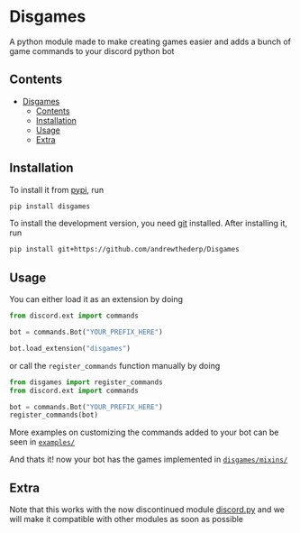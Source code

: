 # Disgames

A python module made to make creating games easier and adds a bunch of game commands to your discord python bot

## Contents

- [Disgames](#disgames)
  - [Contents](#contents)
  - [Installation](#installation)
  - [Usage](#usage)
  - [Extra](#extra)

## Installation

To install it from [pypi](https://pypi.org/project/disgames), run

```sh
pip install disgames
```

To install the development version, you need [git](https://git-scm.com/downloads) installed. After installing it, run

```sh
pip install git+https://github.com/andrewthederp/Disgames
```

## Usage

You can either load it as an extension by doing

```py
from discord.ext import commands

bot = commands.Bot("YOUR_PREFIX_HERE")

bot.load_extension("disgames")
```

or call the `register_commands` function manually by doing

```py
from disgames import register_commands
from discord.ext import commands

bot = commands.Bot("YOUR_PREFIX_HERE")
register_commands(bot)
```

More examples on customizing the commands added to your bot can be seen in [`examples/`](./examples/)

And thats it! now your bot has the games implemented in [`disgames/mixins/`](./disgames/mixins/)

##  Extra

Note that this works with the now discontinued module [discord.py](https://pypi.org/project/discord.py) and we
will make it compatible with other modules as soon as possible
